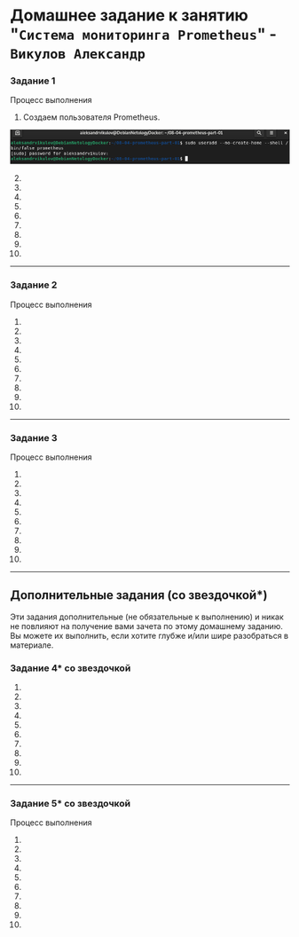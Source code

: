 # Домашнее задание к занятию "`Система мониторинга Prometheus`" - `Викулов Александр`

### Задание 1

Процесс выполнения

1. Создаем пользователя Prometheus.

<p></p>
<kbd>
  <img src="https://github.com/AleksandrVikulov/08-04-prometheus-part-01/blob/master/img/task01-img01.png">
</kbd>
<p></p>

2.

3.

4.

5.

6.

7.

8.

9.

10.

---

### Задание 2

Процесс выполнения

1.

2.

3.

4.

5.

6.

7.

8.

9.

10.

---

### Задание 3

Процесс выполнения

1.

2.

3.

4.

5.

6.

7.

8.

9.

10.

---

## Дополнительные задания (со звездочкой*)

Эти задания дополнительные (не обязательные к выполнению) и никак не повлияют на получение вами зачета по этому домашнему заданию. Вы можете их выполнить, если хотите глубже и/или шире разобраться в материале.

### Задание 4* со звездочкой

1.

2.

3.

4.

5.

6.

7.

8.

9.

10.

---

### Задание 5* со звездочкой

Процесс выполнения

1.

2.

3.

4.

5.

6.

7.

8.

9.

10.
